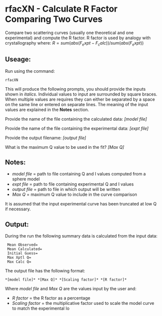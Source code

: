 rfacXN - Calculate R Factor Comparing Two Curves
=================================================

Compare two scattering curves (usually one theoretical and one experimental) 
and compute the R factor. 
R factor is used by analogy with crystallography where:
$R = sum (abs(F_expt - F_calc)) / sum (abs(F_expt))$

Useage:
-------

Run using the command:

~~~~~~~
rfacXN
~~~~~~~

This will produce the following prompts, you should provide the inputs shown in 
*italics*.
Individual values to input are surrounded by square braces. 
When multiple values are requires they can either be separated by a space on 
the same line or entered on separate lines.
The meaning of the input values are explained in the **Notes** section.

Provide the name of the file containing the calculated data: *[model file]*

Provide the name of the file containing the experimental data: *[expt file]*

Provide the output filename: *[output file]*

What is the maximum Q value to be used in the fit? *[Max Q]*

Notes:
------

+ *model file* = path to file containing Q and I values computed from a 
sphere model
+ *expt file* = path to file containing experimental Q and I values
+ *output file* = path to file in which output will be written 
+ *Max Q* = maximum Q value to include in the curve comparison

It is assumed that the input experimental curve has been truncated at low Q if 
necessary.

Output:
-------

During the run the following summary data is calculated from the input data:

~~~~~~
 Mean Observed=
 Mean Calculated=
 Initial Guess=
 Max Xptl Q=
 Max Calc Q=
~~~~~~

The output file has the following format:

~~~~~~
*[model file]* *[Max Q]* *[Scaling factor]* *[R factor]*
~~~~~~

Where *model file* and *Max Q* are the values input by the user and:

+ *R factor* = the R factor as a percentage
+ *Scaling factor* = the multiplicative factor used to scale the model curve 
to match the experimental Io
